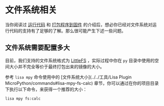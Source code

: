 # 文件系统相关

当你阅读过 [运行代码](../run#mpy-run-code) 和 [打包程序到固件](../bundle_program) 的介绍后，想必你已经对文件系统对运行代码的支持有了足够的了解。那么很可能产生下述一些问题。

## 文件系统需要配置多大

目前，我们支持的文件系统格式为 [LittleFS](https://github.com/littlefs-project/littlefs) ，实际过程中你在 `py` 目录中使用的空间大小并不完全等价于最终打包出来的镜像的大小。

参考 `lisa mpy` 命令使用中的 [文件系统大小](../../工具/Lisa Plugin MicroPython/commands#lisa-mpy-fs-calc) 章节，你可以通过在你的项目目录下执行以下命令，来获得一个推荐的大小：

```bash
lisa mpy fs:calc
```
